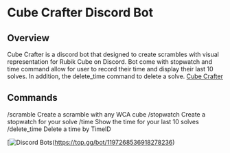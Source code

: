 # Cube Crafter Discord Bot
## Overview 
Cube Crafter is a discord bot that designed to create scrambles with visual representation for Rubik Cube on Discord. Bot come with stopwatch and time command allow for user to record their time and display their last 10 solves. In addition, the delete_time command to delete a solve.
[Cube Crafter](https://cubecrafter.azurewebsites.net/)
## Commands
/scramble
Create a scramble with any WCA cube
/stopwatch
Create a stopwatch for your solve
/time
Show the time for your last 10 solves
/delete_time
Delete a time by TimeID

[![Discord Bots](https://top.gg/api/widget/1197268536918278236.svg)(https://top.gg/bot/1197268536918278236)
